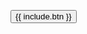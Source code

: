 <button class="px-2 rounded-3xl text-center text-white bg-{{ include.color }}-500">{{ include.btn }}</button>